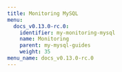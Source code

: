 ```yaml
---
title: Monitoring MySQL
menu:
  docs_v0.13.0-rc.0:
    identifier: my-monitoring-mysql
    name: Monitoring
    parent: my-mysql-guides
    weight: 35
menu_name: docs_v0.13.0-rc.0
---
```

